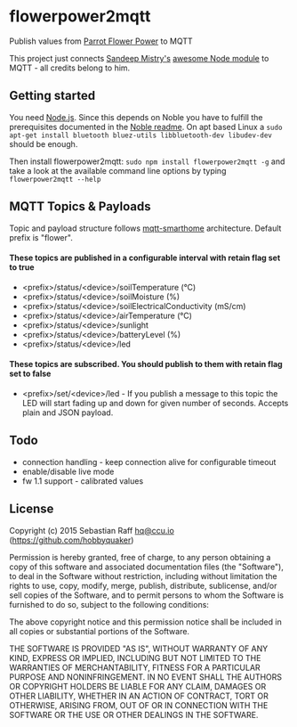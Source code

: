 # flowerpower2mqtt

Publish values from [Parrot Flower Power](http://www.parrot.com/usa/products/flower-power/) to MQTT

This project just connects [Sandeep Mistry's](https://github.com/sandeepmistry) [awesome Node module](https://github.com/sandeepmistry/node-flower-power) to MQTT - all credits belong to him.

## Getting started

You need [Node.js](https://nodejs.org). Since this depends on Noble you have to fulfill the prerequisites documented in the [Noble readme](https://github.com/sandeepmistry/noble). 
On apt based Linux a ```sudo apt-get install bluetooth bluez-utils libbluetooth-dev libudev-dev``` should be enough.

Then install flowerpower2mqtt: ```sudo npm install flowerpower2mqtt -g``` and take a look at the available command line options by typing ```flowerpower2mqtt --help```


## MQTT Topics & Payloads

Topic and payload structure follows [mqtt-smarthome](https://github.com/mqtt-smarthome) architecture. Default prefix is "flower".

#### These topics are published in a configurable interval with retain flag set to true
* &lt;prefix&gt;/status/&lt;device&gt;/soilTemperature (°C)
* &lt;prefix&gt;/status/&lt;device&gt;/soilMoisture (%)
* &lt;prefix&gt;/status/&lt;device&gt;/soilElectricalConductivity (mS/cm)
* &lt;prefix&gt;/status/&lt;device&gt;/airTemperature (°C)
* &lt;prefix&gt;/status/&lt;device&gt;/sunlight 
* &lt;prefix&gt;/status/&lt;device&gt;/batteryLevel (%)
* &lt;prefix&gt;/status/&lt;device&gt;/led 

#### These topics are subscribed. You should publish to them with retain flag set to false
* &lt;prefix&gt;/set/&lt;device&gt;/led - If you publish a message to this topic the LED will start fading up and down for given number of seconds. Accepts plain and JSON payload.


## Todo

* connection handling - keep connection alive for configurable timeout
* enable/disable live mode
* fw 1.1 support - calibrated values

## License

Copyright (c) 2015 Sebastian Raff <hq@ccu.io> (https://github.com/hobbyquaker)

Permission is hereby granted, free of charge, to any person obtaining a copy of this software and associated documentation files (the "Software"), to deal in the Software without restriction, including without limitation the rights to use, copy, modify, merge, publish, distribute, sublicense, and/or sell copies of the Software, and to permit persons to whom the Software is furnished to do so, subject to the following conditions:

The above copyright notice and this permission notice shall be included in all copies or substantial portions of the Software.

THE SOFTWARE IS PROVIDED "AS IS", WITHOUT WARRANTY OF ANY KIND, EXPRESS OR IMPLIED, INCLUDING BUT NOT LIMITED TO THE WARRANTIES OF MERCHANTABILITY, FITNESS FOR A PARTICULAR PURPOSE AND NONINFRINGEMENT. IN NO EVENT SHALL THE AUTHORS OR COPYRIGHT HOLDERS BE LIABLE FOR ANY CLAIM, DAMAGES OR OTHER LIABILITY, WHETHER IN AN ACTION OF CONTRACT, TORT OR OTHERWISE, ARISING FROM, OUT OF OR IN CONNECTION WITH THE SOFTWARE OR THE USE OR OTHER DEALINGS IN THE SOFTWARE.